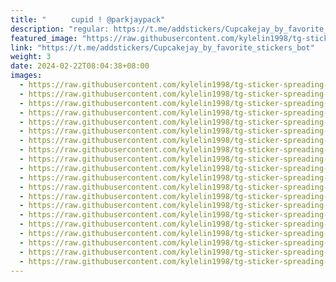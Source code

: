 ```yaml
---
title: "ㅤ    cupid ! @parkjaypack"
description: "regular: https://t.me/addstickers/Cupcakejay_by_favorite_stickers_bot"
featured_image: "https://raw.githubusercontent.com/kylelin1998/tg-sticker-spreading-worldwide-images/main/img/23bcf801-377f-437a-bcec-bb923fc09474.jpg"
link: "https://t.me/addstickers/Cupcakejay_by_favorite_stickers_bot"
weight: 3
date: 2024-02-22T08:04:38+08:00
images:
  - https://raw.githubusercontent.com/kylelin1998/tg-sticker-spreading-worldwide-images/main/img/23bcf801-377f-437a-bcec-bb923fc09474.jpg
  - https://raw.githubusercontent.com/kylelin1998/tg-sticker-spreading-worldwide-images/main/img/49d9e300-7a16-462e-ae19-7c624763ff91.jpg
  - https://raw.githubusercontent.com/kylelin1998/tg-sticker-spreading-worldwide-images/main/img/c6991930-9cf1-4c9b-8338-99f46ab4d369.jpg
  - https://raw.githubusercontent.com/kylelin1998/tg-sticker-spreading-worldwide-images/main/img/8c5f7485-af7d-4721-8826-e139b08aed71.jpg
  - https://raw.githubusercontent.com/kylelin1998/tg-sticker-spreading-worldwide-images/main/img/98e4fed9-94a8-4e66-afca-76ba0f63ff4f.jpg
  - https://raw.githubusercontent.com/kylelin1998/tg-sticker-spreading-worldwide-images/main/img/33258a1c-aafc-451e-bd04-e44cb37796db.jpg
  - https://raw.githubusercontent.com/kylelin1998/tg-sticker-spreading-worldwide-images/main/img/0ee2a4d0-19c7-44a4-8d8b-8d212fb5b6c9.jpg
  - https://raw.githubusercontent.com/kylelin1998/tg-sticker-spreading-worldwide-images/main/img/0dcf72cf-cace-4941-8797-b23ba6c3904a.jpg
  - https://raw.githubusercontent.com/kylelin1998/tg-sticker-spreading-worldwide-images/main/img/77f20174-8971-4532-a532-be1a9ce8475c.jpg
  - https://raw.githubusercontent.com/kylelin1998/tg-sticker-spreading-worldwide-images/main/img/67a4890b-04a8-42db-b967-94438625c615.jpg
  - https://raw.githubusercontent.com/kylelin1998/tg-sticker-spreading-worldwide-images/main/img/9a673899-b631-4d35-868e-9c3bd5c9c481.jpg
  - https://raw.githubusercontent.com/kylelin1998/tg-sticker-spreading-worldwide-images/main/img/d9034703-d42b-4ff0-b0f5-2297434b570c.jpg
  - https://raw.githubusercontent.com/kylelin1998/tg-sticker-spreading-worldwide-images/main/img/9e46a867-0b18-4825-91d7-270de8cf6d14.jpg
  - https://raw.githubusercontent.com/kylelin1998/tg-sticker-spreading-worldwide-images/main/img/46e1ad07-f390-4ba5-a75a-8cc73af12919.jpg
  - https://raw.githubusercontent.com/kylelin1998/tg-sticker-spreading-worldwide-images/main/img/7c007b4b-8ec2-4f38-ac9c-1ccf339b8f2a.jpg
  - https://raw.githubusercontent.com/kylelin1998/tg-sticker-spreading-worldwide-images/main/img/c746e23e-7a15-4494-868f-28a0cec10805.jpg
  - https://raw.githubusercontent.com/kylelin1998/tg-sticker-spreading-worldwide-images/main/img/a8d8798a-ac5d-486f-b9d1-3e0aea78ae86.jpg
  - https://raw.githubusercontent.com/kylelin1998/tg-sticker-spreading-worldwide-images/main/img/90ff687e-ca7e-4896-9965-8abe1461aeaa.jpg
  - https://raw.githubusercontent.com/kylelin1998/tg-sticker-spreading-worldwide-images/main/img/1389c1ad-44e3-454f-85eb-39acf8b6eb37.jpg
  - https://raw.githubusercontent.com/kylelin1998/tg-sticker-spreading-worldwide-images/main/img/642c7af4-8b6d-4201-b86b-df6a13fdc98a.jpg
---
```

